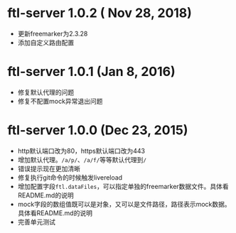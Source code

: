 # ftl-server 1.0.2 ( Nov 28, 2018)
* 更新freemarker为2.3.28
* 添加自定义路由配置
# ftl-server 1.0.1 (Jan 8, 2016)
* 修复默认代理的问题
* 修复不配置mock异常退出问题

# ftl-server 1.0.0 (Dec 23, 2015)
* http默认端口改为80，https默认端口改为443
* 增加默认代理。`/a/p/`、`/a/f/`等等默认代理到`/`
* 错误提示现在更加清晰
* 修复执行git命令的时候触发livereload
* 增加配置字段`ftl.dataFiles`，可以指定单独的freemarker数据文件。具体看README.md的说明
* mock字段的数组值既可以是对象，又可以是文件路径，路径表示mock数据。具体看README.md的说明
* 完善单元测试
